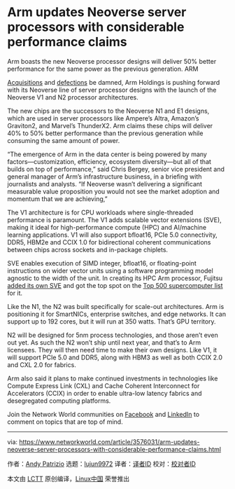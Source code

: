 [#]: collector: (lujun9972)
[#]: translator: ( )
[#]: reviewer: ( )
[#]: publisher: ( )
[#]: url: ( )
[#]: subject: (Arm updates Neoverse server processors with considerable performance claims)
[#]: via: (https://www.networkworld.com/article/3576031/arm-updates-neoverse-server-processors-with-considerable-performance-claims.html)
[#]: author: (Andy Patrizio https://www.networkworld.com/author/Andy-Patrizio/)

Arm updates Neoverse server processors with considerable performance claims
======
Arm boasts the new Neoverse processor designs will deliver 50% better performance for the same power as the previous generation.
ARM

[Acquisitions][1] and [defections][2] be damned, Arm Holdings is pushing forward with its Neoverse line of server processor designs with the launch of the Neoverse V1 and N2 processor architectures.

The new chips are the successors to the Neoverse N1 and E1 designs, which are used in server processors like Ampere’s Altra, Amazon’s Graviton2, and Marvel’s ThunderX2. Arm claims these chips will deliver 40% to 50% better performance than the previous generation while consuming the same amount of power.

“The emergence of Arm in the data center is being powered by many factors—customization, efficiency, ecosystem diversity—but all of that builds on top of performance,” said Chris Bergey, senior vice president and general manager of Arm’s infrastructure business, in a briefing with journalists and analysts. “If Neoverse wasn’t delivering a significant measurable value proposition you would not see the market adoption and momentum that we are achieving,”

The V1 architecture is for CPU workloads where single-threaded performance is paramount. The V1 adds scalable vector extensions (SVE), making it ideal for high-performance compute (HPC) and AI/machine learning applications. V1 will also support bfloat16, PCIe 5.0 connectivity, DDR5, HBM2e and CCIX 1.0 for bidirectional coherent communications between chips across sockets and in-package chiplets.

SVE enables execution of SIMD integer, bfloat16, or floating-point instructions on wider vector units using a software programming model agnostic to the width of the unit. In creating its HPC Arm processor, Fujitsu [added its own SVE][3] and got the top spot on the [Top 500 supercomputer list][4] for it.

Like the N1, the N2 was built specifically for scale-out architectures. Arm is positioning it for SmartNICs, enterprise switches, and edge networks. It can support up to 192 cores, but it will run at 350 watts. That’s GPU territory.

N2 will be designed for 5nm process technologies, and those aren’t even out yet. As such the N2 won’t ship until next year, and that’s to Arm licensees. They will then need time to make their own designs. Like V1, it will support PCIe 5.0 and DDR5, along with HBM3 as well as both CCIX 2.0 and CXL 2.0 for fabrics.

Arm also said it plans to make continued investments in technologies like Compute Express Link (CXL) and Cache Coherent Interconnect for Accelerators (CCIX) in order to enable ultra-low latency fabrics and desegregated computing platforms.

Join the Network World communities on [Facebook][5] and [LinkedIn][6] to comment on topics that are top of mind.

--------------------------------------------------------------------------------

via: https://www.networkworld.com/article/3576031/arm-updates-neoverse-server-processors-with-considerable-performance-claims.html

作者：[Andy Patrizio][a]
选题：[lujun9972][b]
译者：[译者ID](https://github.com/译者ID)
校对：[校对者ID](https://github.com/校对者ID)

本文由 [LCTT](https://github.com/LCTT/TranslateProject) 原创编译，[Linux中国](https://linux.cn/) 荣誉推出

[a]: https://www.networkworld.com/author/Andy-Patrizio/
[b]: https://github.com/lujun9972
[1]: https://www.networkworld.com/article/3574972/chip-maker-nvidia-takes-a-40b-chance-on-arm-holdings.html
[2]: https://www.networkworld.com/article/3574013/marvell-exits-the-general-purpose-arm-server-business.html
[3]: https://www.networkworld.com/article/3535812/can-fujitsu-beat-nvidia-in-the-hpc-race.html
[4]: https://www.networkworld.com/article/3563766/the-10-fastest-supercomputers-are-led-by-one-28x-faster-than-the-rest.html
[5]: https://www.facebook.com/NetworkWorld/
[6]: https://www.linkedin.com/company/network-world
